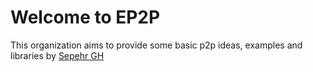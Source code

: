 # Welcome to EP2P

This organization aims to provide some basic p2p ideas, examples and libraries by [Sepehr GH](https://github.com/sepgh)
